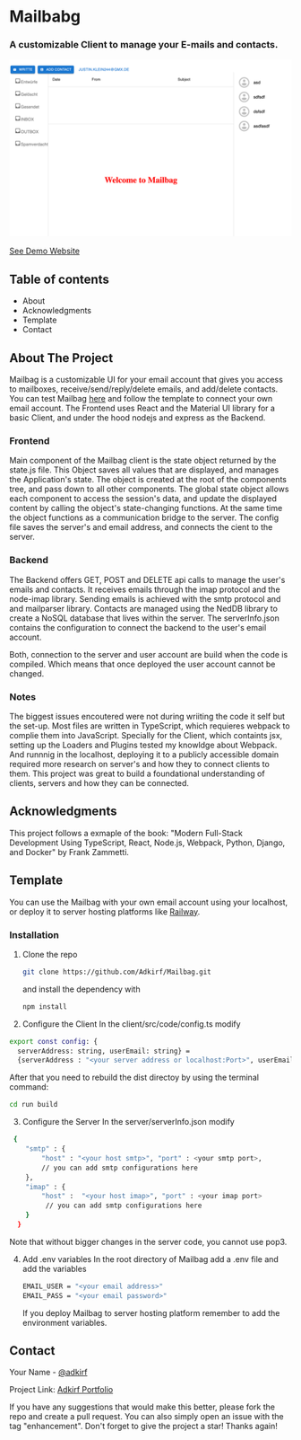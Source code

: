 # Mailbabg

### A customizable Client to manage your E-mails and contacts. 


![Minion](/projectImg.png) 

[See Demo Website](https://mailbag-production.up.railway.app)

## Table of contents
* About
* Acknowledgments
* Template
* Contact



<!-- ABOUT THE PROJECT -->

## About The Project

Mailbag is a customizable UI for your email account that gives you access to mailboxes, receive/send/reply/delete emails, and add/delete contacts. You can test  Mailbag [here](https://mailbag-production.up.railway.app) and follow the template to connect your own email account. The Frontend uses React and the Material UI library for a basic Client, and under the hood nodejs and express as the Backend. 

  ### Frontend 
  Main component of the Mailbag client is the state object returned by the state.js file. This Object saves all values that are displayed, and manages the Application's state. The object is created at the root of the components tree, and pass down to all other components. The global state object allows each component to access the session's data, and update the displayed content by calling the object's state-changing functions. At the same time the object functions as a communication bridge to the server. The config file saves the server's and email address, and connects the cient to the server. 
  
  ### Backend
  The Backend offers GET, POST and DELETE api calls to manage the user's emails and contacts. It receives emails through the imap protocol and the node-imap library. Sending emails is achieved with the smtp protocol and and mailparser library. Contacts are managed using the NedDB library to create a NoSQL database that lives within the server. The serverInfo.json contains the configuration to connect the backend to the user's email account. 
  
 Both, connection to the server and user account are build when the code is compiled. Which means that once deployed the user account cannot be changed. 
  
  ### Notes
  The biggest issues encoutered were not during wriiting the code it self but the set-up. Most files are written in TypeScript, which requieres webpack to complie them into JavaScript. Specially for the Client, which containts jsx, setting up the Loaders and Plugins tested my knowldge about Webpack. And runnnig in the localhost, deploying it to a publicly accessible domain required more research on server's and how they to connect clients to them. 
This project was great to build a foundational understanding of clients, servers and how they can be connected. 



## Acknowledgments

This project follows a exmaple of the book: "Modern Full-Stack Development Using TypeScript, React, Node.js, Webpack, Python, Django, and Docker" by Frank Zammetti. 
  


## Template

You can use the Mailbag with your own email account using your localhost, or deploy it to server hosting platforms like [Railway](https://railway.app).  

### Installation

1. Clone the repo
   ```sh
   git clone https://github.com/Adkirf/Mailbag.git
   ```
   and install the dependency with 
   ```sh
   npm install 
   ```
   
2. Configure the Client
  In the client/src/code/config.ts modify 
  ```sh
  export const config: {
    serverAddress: string, userEmail: string} = 
    {serverAddress : "<your server address or localhost:Port>", userEmail: "<your email address>"}
   ```
   After that you need to rebuild the dist directoy by using the terminal command: 
   ```sh
   cd run build
   ```
3. Configure the Server
  In the server/serverInfo.json modify 
  ```sh 
   {
      "smtp" : {
          "host" : "<your host smtp>", "port" : <your smtp port>,
          // you can add smtp configurations here
      },
      "imap" : {
          "host" :  "<your host imap>", "port" : <your imap port>
           // you can add smtp configurations here
      }
    }
   ```
   Note that without bigger changes in the server code, you cannot use pop3. 
   
4. Add .env variables
   In the root directory of Mailbag add a .env file and add the variables 
   ```sh
   EMAIL_USER = "<your email address>"
   EMAIL_PASS = "<your email password>"
   ```
   If you deploy Mailbag to server hosting platform remember to add the environment variables. 
   
  
  

     

<!-- CONTACT -->

## Contact

Your Name - [@adkirf](https://twitter.com/adkirf)

Project Link: [Adkirf Portfolio](https://portfolio-v2-nu-ivory.vercel.app/)

If you have any suggestions that would make this better, please fork the repo and create a pull request. You can also simply open an issue with the tag "enhancement".
Don't forget to give the project a star! Thanks again!


